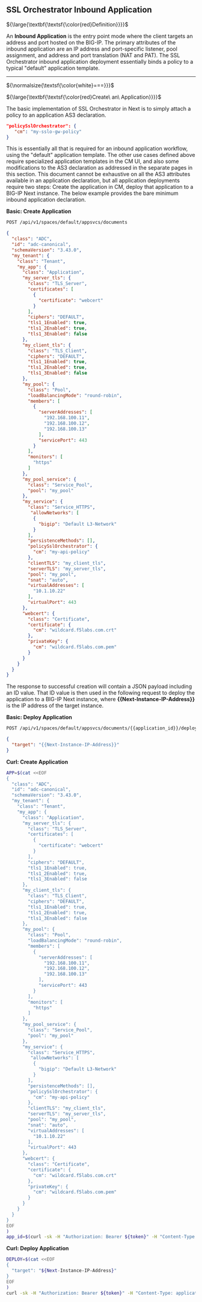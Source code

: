 ## SSL Orchestrator Inbound Application

${\large{\textbf{\textsf{\color{red}Definition}}}}$

An **Inbound Application** is the entry point mode where the client targets an address and port hosted on the BIG-IP. The primary attributes of the inbound application are an IP address and port-specific listener, pool assignment, and address and port translation (NAT and PAT). The SSL Orchestrator inbound application deployment essentially binds a policy to a typical "default" application template.


___

${\normalsize{\textsf{\color{white}===}}}$

${\large{\textbf{\textsf{\color{red}Create\ an\ Application}}}}$

The basic implementation of SSL Orchestrator in Next is to simply attach a policy to an application AS3 declaration.

```json
"policySslOrchestrator": {
   "cm": "my-sslo-gw-policy"
}
```

This is essentially all that is required for an inbound application workflow, using the "default" application template. The other use cases defined above require specialized application templates in the CM UI, and also some modifications to the AS3 declaration as addressed in the separate pages in this section. This document cannot be exhaustive on all the AS3 attributes available in an application declaration, but all application deployments require two steps: Create the application in CM, deploy that application to a BIG-IP Next instance. The below example provides the bare minimum inbound application declaration. 

**Basic: Create Application**
```bash
POST /api/v1/spaces/default/appsvcs/documents
```
```json
{
  "class": "ADC",
  "id": "adc-canonical",
  "schemaVersion": "3.43.0",
  "my_tenant": {
    "class": "Tenant",
    "my_app": {
      "class": "Application",
      "my_server_tls": {
        "class": "TLS_Server",
        "certificates": [
          {
            "certificate": "webcert"
          }
        ],
        "ciphers": "DEFAULT",
        "tls1_1Enabled": true,
        "tls1_2Enabled": true,
        "tls1_3Enabled": false
      },
      "my_client_tls": {
        "class": "TLS_Client",
        "ciphers": "DEFAULT",
        "tls1_1Enabled": true,
        "tls1_2Enabled": true,
        "tls1_3Enabled": false
      },
      "my_pool": {
        "class": "Pool",
        "loadBalancingMode": "round-robin",
        "members": [
          {
            "serverAddresses": [
              "192.168.100.11",
              "192.168.100.12",
              "192.168.100.13"
            ],
            "servicePort": 443
          }
        ],
        "monitors": [
          "https"
        ]
      },
      "my_pool_service": {
        "class": "Service_Pool",
        "pool": "my_pool"
      },
      "my_service": {
        "class": "Service_HTTPS",
         "allowNetworks": [
          {
            "bigip": "Default L3-Network"
          }
        ],
        "persistenceMethods": [],
        "policySslOrchestrator": {
          "cm": "my-api-policy"
        },
        "clientTLS": "my_client_tls",
        "serverTLS": "my_server_tls",
        "pool": "my_pool",
        "snat": "auto",
        "virtualAddresses": [
          "10.1.10.22"
        ],
        "virtualPort": 443
      },
      "webcert": {
        "class": "Certificate",
        "certificate": {
          "cm": "wildcard.f5labs.com.crt"
        },
        "privateKey": {
          "cm": "wildcard.f5labs.com.pem"
        }
      }
    }
  }
}
```
The response to successful creation will contain a JSON payload including an ID value. That ID value is then used in the following request to deploy the application to a BIG-IP Next instance, where **{{Next-Instance-IP-Address}}** is the IP address of the target instance.

**Basic: Deploy Application**
```bash
POST /api/v1/spaces/default/appsvcs/documents/{{application_id}}/deployments
```
```json
{
  "target": "{{Next-Instance-IP-Address}}"
}
```

**Curl: Create Application**
```bash
APP=$(cat <<EOF
{
  "class": "ADC",
  "id": "adc-canonical",
  "schemaVersion": "3.43.0",
  "my_tenant": {
    "class": "Tenant",
    "my_app": {
      "class": "Application",
      "my_server_tls": {
        "class": "TLS_Server",
        "certificates": [
          {
            "certificate": "webcert"
          }
        ],
        "ciphers": "DEFAULT",
        "tls1_1Enabled": true,
        "tls1_2Enabled": true,
        "tls1_3Enabled": false
      },
      "my_client_tls": {
        "class": "TLS_Client",
        "ciphers": "DEFAULT",
        "tls1_1Enabled": true,
        "tls1_2Enabled": true,
        "tls1_3Enabled": false
      },
      "my_pool": {
        "class": "Pool",
        "loadBalancingMode": "round-robin",
        "members": [
          {
            "serverAddresses": [
              "192.168.100.11",
              "192.168.100.12",
              "192.168.100.13"
            ],
            "servicePort": 443
          }
        ],
        "monitors": [
          "https"
        ]
      },
      "my_pool_service": {
        "class": "Service_Pool",
        "pool": "my_pool"
      },
      "my_service": {
        "class": "Service_HTTPS",
         "allowNetworks": [
          {
            "bigip": "Default L3-Network"
          }
        ],
        "persistenceMethods": [],
        "policySslOrchestrator": {
          "cm": "my-api-policy"
        },
        "clientTLS": "my_client_tls",
        "serverTLS": "my_server_tls",
        "pool": "my_pool",
        "snat": "auto",
        "virtualAddresses": [
          "10.1.10.22"
        ],
        "virtualPort": 443
      },
      "webcert": {
        "class": "Certificate",
        "certificate": {
          "cm": "wildcard.f5labs.com.crt"
        },
        "privateKey": {
          "cm": "wildcard.f5labs.com.pem"
        }
      }
    }
  }
}
EOF
)
app_id=$(curl -sk -H "Authorization: Bearer ${token}" -H "Content-Type: application/json" "https://${CM}/api/v1/spaces/default/appsvcs/documents" -d "${APP}")
```

**Curl: Deploy Application**
```bash
DEPLOY=$(cat <<EOF
{
  "target": "${Next-Instance-IP-Address}"
}
EOF
)
curl -sk -H "Authorization: Bearer ${token}" -H "Content-Type: application/json" "https://${CM}/api/v1/spaces/default/appsvcs/documents/${app_id}/deployments" -d "${DEPLOY}"
```












